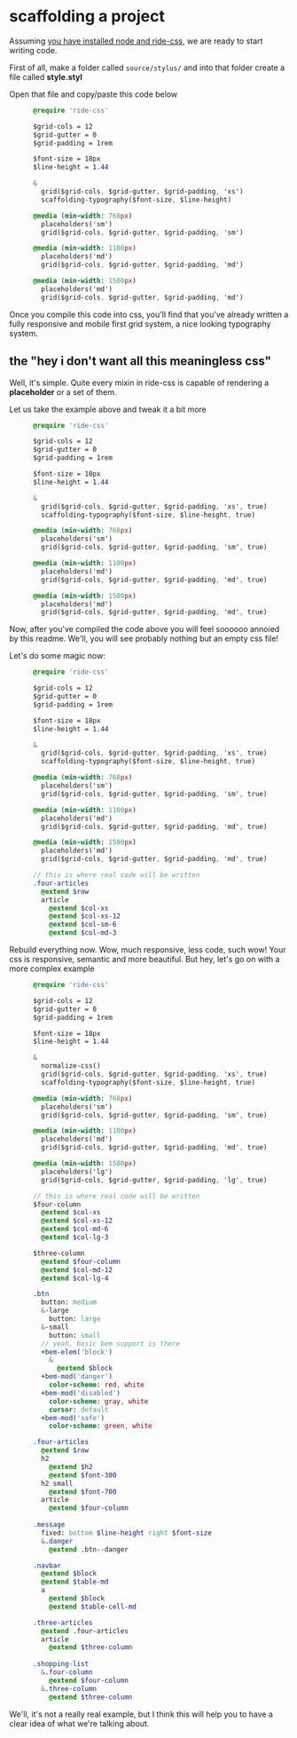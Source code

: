 # scaffolding a project

Assuming [you have installed node and ride-css](install.md), we are ready to start writing code.

First of all, make a folder called ```source/stylus/``` and into that folder create a file called **style.styl**

Open that file and copy/paste this code below

```sass    
      @require 'ride-css'

      $grid-cols = 12
      $grid-gutter = 0
      $grid-padding = 1rem

      $font-size = 18px
      $line-height = 1.44

      &
        grid($grid-cols, $grid-gutter, $grid-padding, 'xs')
        scaffolding-typography($font-size, $line-height)

      @media (min-width: 768px)
        placeholders('sm')
        grid($grid-cols, $grid-gutter, $grid-padding, 'sm')

      @media (min-width: 1100px)
        placeholders('md')
        grid($grid-cols, $grid-gutter, $grid-padding, 'md')

      @media (min-width: 1500px)
        placeholders('md')
        grid($grid-cols, $grid-gutter, $grid-padding, 'md')
```
 
Once you compile this code into css, you'll find that you've already written a fully responsive and mobile first grid system, a nice looking typography system.

## the "hey i don't want all this meaningless css"

Well, it's simple. Quite every mixin in ride-css is capable of rendering a **placeholder** or a set of them.

Let us take the example above and tweak it a bit more

```sass    
      @require 'ride-css'

      $grid-cols = 12
      $grid-gutter = 0
      $grid-padding = 1rem

      $font-size = 18px
      $line-height = 1.44

      &
        grid($grid-cols, $grid-gutter, $grid-padding, 'xs', true)
        scaffolding-typography($font-size, $line-height, true)

      @media (min-width: 768px)
        placeholders('sm')
        grid($grid-cols, $grid-gutter, $grid-padding, 'sm', true)

      @media (min-width: 1100px)
        placeholders('md')
        grid($grid-cols, $grid-gutter, $grid-padding, 'md', true)

      @media (min-width: 1500px)
        placeholders('md')
        grid($grid-cols, $grid-gutter, $grid-padding, 'md', true)
```

Now, after you've compiled the code above you will feel soooooo annoied by this readme. We'll, you will see probably nothing but an empty css file!

Let's do some magic now:

```sass    
      @require 'ride-css'

      $grid-cols = 12
      $grid-gutter = 0
      $grid-padding = 1rem

      $font-size = 18px
      $line-height = 1.44

      &
        grid($grid-cols, $grid-gutter, $grid-padding, 'xs', true)
        scaffolding-typography($font-size, $line-height, true)

      @media (min-width: 768px)
        placeholders('sm')
        grid($grid-cols, $grid-gutter, $grid-padding, 'sm', true)

      @media (min-width: 1100px)
        placeholders('md')
        grid($grid-cols, $grid-gutter, $grid-padding, 'md', true)

      @media (min-width: 1500px)
        placeholders('md')
        grid($grid-cols, $grid-gutter, $grid-padding, 'md', true)

      // this is where real code will be written
      .four-articles
        @extend $row
        article
          @extend $col-xs
          @extend $col-xs-12
          @extend $col-sm-6
          @extend $col-md-3
```

Rebuild everything now. Wow, much responsive, less code, such wow! Your css is responsive, semantic and more beautiful. But hey, let's go on with a more complex example


```sass    
      @require 'ride-css'

      $grid-cols = 12
      $grid-gutter = 0
      $grid-padding = 1rem

      $font-size = 18px
      $line-height = 1.44

      &
        normalize-css()
        grid($grid-cols, $grid-gutter, $grid-padding, 'xs', true)
        scaffolding-typography($font-size, $line-height, true)

      @media (min-width: 768px)
        placeholders('sm')
        grid($grid-cols, $grid-gutter, $grid-padding, 'sm', true)

      @media (min-width: 1100px)
        placeholders('md')
        grid($grid-cols, $grid-gutter, $grid-padding, 'md', true)

      @media (min-width: 1500px)
        placeholders('lg')
        grid($grid-cols, $grid-gutter, $grid-padding, 'lg', true)

      // this is where real code will be written
      $four-column
        @extend $col-xs
        @extend $col-xs-12
        @extend $col-md-6
        @extend $col-lg-3

      $three-column
        @extend $four-column
        @extend $col-md-12
        @extend $col-lg-4

      .btn
        button: medium
        &-large
          button: large
        &-small
          button: small
        // yeah, basic bem support is there
        +bem-elem('block')
          &
            @extend $block
        +bem-mod('danger')
          color-scheme: red, white
        +bem-mod('disabled')
          color-scheme: gray, white
          cursor: default
        +bem-mod('safe')
          color-scheme: green, white

      .four-articles
        @extend $row
        h2
          @extend $h2
          @extend $font-300
        h2 small
          @extend $font-700
        article
          @extend $four-column
          
      .message
        fixed: bottom $line-height right $font-size
        &.danger
          @extend .btn--danger    

      .navbar
        @extend $block
        @extend $table-md
        a 
          @extend $block
          @extend $table-cell-md

      .three-articles
        @extend .four-articles
        article
          @extend $three-column
          
      .shopping-list
        &.four-column    
          @extend $four-column
        &.three-column
          @extend $three-column
```

We'll, it's not a really real example, but I think this will help you to have a clear idea of what we're talking about.